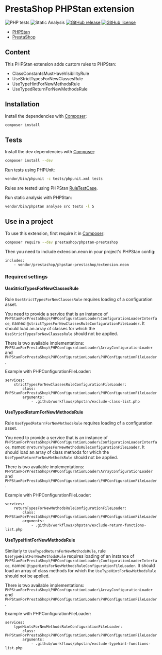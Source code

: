 # PrestaShop PHPStan extension

![PHP tests](https://github.com/prestashop/phpstan-prestashop/workflows/PHP%20tests/badge.svg)
![Static Analysis](https://github.com/PrestaShop/phpstan-prestashop/workflows/Static%20Analysis/badge.svg)
[![GitHub release](https://img.shields.io/github/v/release/prestashop/phpstan-prestashop)](https://github.com/PrestaShop/phpstan-prestashop)
[![GitHub license](https://img.shields.io/github/license/PrestaShop/phpstan-prestashop)](https://github.com/PrestaShop/phpstan-prestashop/LICENSE.md)

* [PHPStan](https://phpstan.org/)
* [PrestaShop](https://github.com/prestashop/prestashop)

## Content

This PHPStan extension adds custom rules to PHPStan:

- ClassConstantsMustHaveVisibilityRule
- UseStrictTypesForNewClassesRule
- UseTypeHintForNewMethodsRule
- UseTypedReturnForNewMethodsRule

## Installation

Install the dependencies with [Composer](https://getcomposer.org/):
```bash
composer install
```

## Tests

Install the dev dependencies with [Composer](https://getcomposer.org/):
```bash
composer install --dev
```

Run tests using PHPUnit:
```bash
vendor/bin/phpunit -c tests/phpunit.xml tests
```

Rules are tested using PHPStan [RuleTestCase](https://github.com/phpstan/phpstan-src/blob/master/src/Testing/RuleTestCase.php).

Run static analysis with PHPStan:
```bash
vendor/bin/phpstan analyse src tests -l 5
```

## Use in a project

To use this extension, first require it in [Composer](https://getcomposer.org/):

```bash
composer require --dev prestashop/phpstan-prestashop
```

Then you need to include extension.neon in your project's PHPStan config:

```neon
includes:
    - vendor/prestashop/phpstan-prestashop/extension.neon
```

### Required settings

#### UseStrictTypesForNewClassesRule

Rule `UseStrictTypesForNewClassesRule` requires loading of a configuration asset.

You need to provide a service that is an instance of `PHPStanForPrestaShop\PHPConfigurationLoader\ConfigurationLoaderInterface`,
named `@strictTypesForNewClassesRuleConfigurationFileLoader`. It should load an array of classes for which
the `UseStrictTypesForNewClassesRule` should not be applied.

There is two available implementations: `PHPStanForPrestaShop\PHPConfigurationLoader\ArrayConfigurationLoader`
and `PHPStanForPrestaShop\PHPConfigurationLoader\PHPConfigurationFileLoader`.

Example with PHPConfigurationFileLoader:

```neon
services:
	strictTypesForNewClassesRuleConfigurationFileLoader:
		class: PHPStanForPrestaShop\PHPConfigurationLoader\PHPConfigurationFileLoader
		arguments:
			- .github/workflows/phpstan/exclude-class-list.php
```

#### UseTypedReturnForNewMethodsRule

Rule `UseTypedReturnForNewMethodsRule` requires loading of a configuration asset.

You need to provide a service that is an instance of `PHPStanForPrestaShop\PHPConfigurationLoader\ConfigurationLoaderInterface`,
named `@returnTypesForNewMethodsRuleConfigurationFileLoader`. It should load an array of class methods for which
the `UseTypedReturnForNewMethodsRule` should not be applied.

There is two available implementations: `PHPStanForPrestaShop\PHPConfigurationLoader\ArrayConfigurationLoader`
and `PHPStanForPrestaShop\PHPConfigurationLoader\PHPConfigurationFileLoader`.

Example with PHPConfigurationFileLoader:

```neon
services:
	returnTypesForNewMethodsRuleConfigurationFileLoader:
		class: PHPStanForPrestaShop\PHPConfigurationLoader\PHPConfigurationFileLoader
		arguments:
			- .github/workflows/phpstan/exclude-return-functions-list.php
```

#### UseTypeHintForNewMethodsRule

Similarly to `UseTypedReturnForNewMethodsRule`, rule `UseTypeHintForNewMethodsRule` requires loading of an instance of `PHPStanForPrestaShop\PHPConfigurationLoader\ConfigurationLoaderInterface`,
named `@typeHintsForNewMethodsRuleConfigurationFileLoader`. It should load an array of class methods for which
the `UseTypeHintForNewMethodsRule` should not be applied.

There is two available implementations: `PHPStanForPrestaShop\PHPConfigurationLoader\ArrayConfigurationLoader`
and `PHPStanForPrestaShop\PHPConfigurationLoader\PHPConfigurationFileLoader`.

Example with PHPConfigurationFileLoader:

```neon
services:
	typeHintsForNewMethodsRuleConfigurationFileLoader:
		class: PHPStanForPrestaShop\PHPConfigurationLoader\PHPConfigurationFileLoader
		arguments:
			- .github/workflows/phpstan/exclude-typehint-functions-list.php
```

